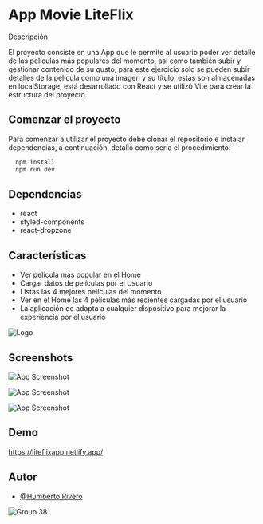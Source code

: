 
# App Movie LiteFlix

Descripción

El proyecto consiste en una App que le permite al usuario poder ver detalle de las películas más populares del momento, así como también subir y gestionar contenido de su gusto, para este ejercicio solo se pueden subir detalles de la película como una imagen y su título, estas son almacenadas en localStorage, está desarrollado con React y se utilizó Vite para crear la estructura del proyecto.




## Comenzar el proyecto

Para comenzar a utilizar el proyecto debe clonar el repositorio e instalar dependencias, a continuación, detallo como sería el procedimiento: 

```bash
  npm install
  npm run dev
```



## Dependencias 




- react
- styled-components
- react-dropzone
## Características

- Ver película más popular en el Home
- Cargar datos de películas por el Usuario
- Listas las 4 mejores películas del momento
- Ver en el Home las 4 películas más recientes cargadas por el usuario
- La aplicación de adapta a cualquier dispositivo para mejorar la experiencia por el usuario



![Logo](https://user-images.githubusercontent.com/63797901/156946604-1edd4813-23be-45ea-aab0-58c68a3f5f60.png)


## Screenshots

![App Screenshot](https://user-images.githubusercontent.com/63797901/156946374-7502ee30-08e5-4b93-a7e4-e18240292169.png)

![App Screenshot](https://user-images.githubusercontent.com/63797901/156946450-da3a4854-dc96-4c35-9f33-639149e3522b.png)

![App Screenshot](https://user-images.githubusercontent.com/63797901/156946487-af9cb910-e159-4820-b8f3-016be7b57958.png)
## Demo



https://liteflixapp.netlify.app/
## Autor

- [@Humberto Rivero](https://github.com/danieldamian09)

![Group 38](https://user-images.githubusercontent.com/63797901/156947333-e7d15375-43b4-4fcd-81e5-abef2f52f2f6.png)


